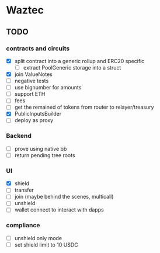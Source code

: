 # Waztec

## TODO

### contracts and circuits

- [x] split contract into a generic rollup and ERC20 specific
  - [ ] extract PoolGeneric storage into a struct
- [x] join ValueNotes
- [ ] negative tests
- [ ] use bignumber for amounts
- [ ] support ETH
- [ ] fees
- [ ] get the remained of tokens from router to relayer/treasury
- [x] PublicInputsBuilder
- [ ] deploy as proxy

### Backend

- [ ] prove using native bb
- [ ] return pending tree roots

### UI

- [x] shield
- [ ] transfer
- [ ] join (maybe behind the scenes, multicall)
- [ ] unshield
- [ ] wallet connect to interact with dapps

### compliance

- [ ] unshield only mode
- [ ] set shield limit to 10 USDC

